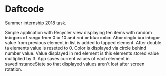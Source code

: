 # Daftcode
Summer internship 2018 task.

Simple application with Recycler view displaying ten items with random integers of range from 0 to 10 and red or blue color. After single tap integer value from previous element in list is added to tapped element. After double ta elements value is reseted to 0. Color is displayed via circle behind number value. Value displayed in red element is this elements stored value multiplied by 3. App saves current values of each element in savedInstanceState so that displayed values aren't lost after screen rotation.
